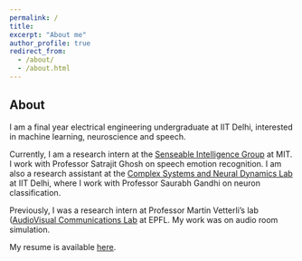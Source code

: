 ```yaml
---
permalink: /
title: 
excerpt: "About me"
author_profile: true
redirect_from: 
  - /about/
  - /about.html
---
```

About
----
I am a final year electrical engineering undergraduate at IIT Delhi, interested in machine learning, neuroscience and speech. 

Currently, I am a research intern at the [Senseable Intelligence Group](https://sensein.group/) at MIT. I work with Professor Satrajit Ghosh on speech emotion recognition. I am also a research assistant at the [Complex Systems and Neural Dynamics Lab](https://web.iitd.ac.in/~gsaurabhr/) at IIT Delhi, where I work with Professor Saurabh Gandhi on neuron classification.

Previously, I was a research intern at Professor Martin Vetterli’s lab ([AudioVisual Communications Lab](https://www.epfl.ch/labs/lcav/]) at EPFL. My work was on audio room simulation.

My resume is available [here](https://satvik-dixit.github.io/files/CV.docx.pdf).


